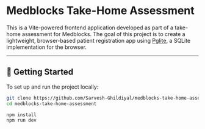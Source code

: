 # Medblocks Take-Home Assessment

This is a Vite-powered frontend application developed as part of a take-home assessment for Medblocks. The goal of this project is to create a lightweight, browser-based patient registration app using [Pglite](https://github.com/lvce-editor/pglite), a SQLite implementation for the browser.

---

## 🚀 Getting Started

To set up and run the project locally:

```bash
git clone https://github.com/Sarvesh-Ghildiyal/medblocks-take-home-assessment.git
cd medblocks-take-home-assessment

npm install
npm run dev
